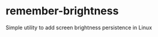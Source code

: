 remember-brightness
===================

Simple utility to add screen brightness persistence in Linux
